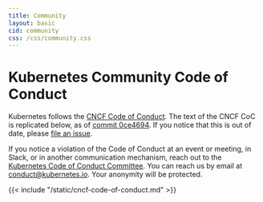 ```yaml
---
title: Community
layout: basic
cid: community
css: /css/community.css
---
```


<div class="community_main">
<h1>Kubernetes Community Code of Conduct</h1>

Kubernetes follows the
<a href="https://github.com/cncf/foundation/blob/master/code-of-conduct.md">CNCF Code of Conduct</a>.
The text of the CNCF CoC is replicated below, as of
<a href="https://github.com/cncf/foundation/blob/0ce4694e5103c0c24ca90c189da81e5408a46632/code-of-conduct.md">commit 0ce4694</a>.
If you notice that this is out of date, please
<a href="https://github.com/kubernetes/website/issues/new">file an issue</a>.

If you notice a violation of the Code of Conduct at an event or meeting, in
Slack, or in another communication mechanism, reach out to
the [Kubernetes Code of Conduct Committee](https://github.com/kubernetes/community/tree/master/committee-code-of-conduct). You can reach us by email at <a href="mailto:conduct@kubernetes.io">conduct@kubernetes.io</a>.
Your anonymity will be protected.

<div class="cncf_coc_container">
{{< include "/static/cncf-code-of-conduct.md" >}}
</div>
</div>


